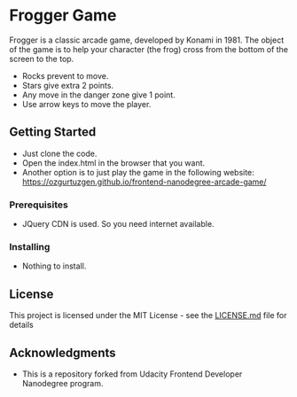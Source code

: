 # Frogger Game

Frogger is a classic arcade game, developed by Konami in 1981. The object of the game is to help your character (the frog) cross from the bottom of the screen to the top.

- Rocks prevent to move.
- Stars give extra 2 points.
- Any move in the danger zone give 1 point.
- Use arrow keys to move the player.

## Getting Started

- Just clone the code.
- Open the index.html in the browser that you want.
- Another option is to just play the game in the following website:
    https://ozgurtuzgen.github.io/frontend-nanodegree-arcade-game/

### Prerequisites

- JQuery CDN is used. So you need internet available.

### Installing

- Nothing to install. 

## License

This project is licensed under the MIT License - see the [LICENSE.md](LICENSE.md) file for details

## Acknowledgments

* This is a repository forked from Udacity Frontend Developer Nanodegree program.
